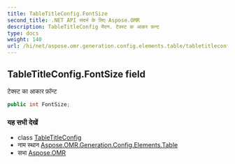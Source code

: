 ```yaml
---
title: TableTitleConfig.FontSize
second_title: .NET API संदर्भ के लिए Aspose.OMR
description: TableTitleConfig मैदन. टेक्स्ट क आकर फ़न्ट
type: docs
weight: 140
url: /hi/net/aspose.omr.generation.config.elements.table/tabletitleconfig/fontsize/
---
```

## TableTitleConfig.FontSize field

टेक्स्ट का आकार फ़ॉन्ट

```csharp
public int FontSize;
```

### यह सभी देखें

* class [TableTitleConfig](../)
* नाम स्थान [Aspose.OMR.Generation.Config.Elements.Table](../../tabletitleconfig/)
* सभा [Aspose.OMR](../../../)


